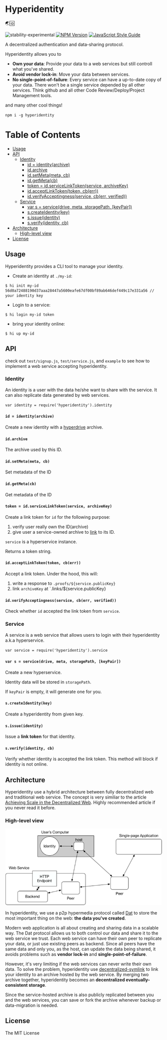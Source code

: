 # Hyperidentity

🌏🆔 

![stability-experimental](https://img.shields.io/badge/stability-experimental-orange.svg?style=flat-square)
[![NPM Version](https://img.shields.io/npm/v/hyperidentity.svg)](https://www.npmjs.com/package/hyperidentity)
[![JavaScript Style Guide](https://img.shields.io/badge/code%20style-standard-brightgreen.svg)](http://standardjs.com/)

A decentralized authentication and data-sharing protocol.

Hyperidentity allows you to

* **Own your data**:  Provide your data to a web services but still controll what you've shared.
* **Avoid vendor lock-in**: Move your data between services.
* **No single-point-of-failure**: Every service can have a up-to-date copy of your data. There won't be a single service depended by all other services. Think github and all other Code Review/Deploy/Project Management tools.

and many other cool things!

`npm i -g hyperidentity`


# Table of Contents

  * [Usage](#usage)
  * [API](#api)
     * [Identity](#identity)
        * [id = identity(archive)](#id--identityarchive)
        * [id.archive](#idarchive)
        * [id.setMeta(meta, cb)](#idsetmetameta-cb)
        * [id.getMeta(cb)](#idgetmetacb)
        * [token = id.serviceLinkToken(service, archiveKey)](#token--idservicelinktokenservice-archivekey)
        * [id.acceptLinkToken(token, cb(err))](#idacceptlinktokentoken-cberr)
        * [id.verifyAcceptingness(service, cb(err, verified))](#idverifyacceptingnessservice-cberr-verified)
     * [Service](#service)
        * [var s = service(drive, meta, storagePath, [keyPair])](#var-s--servicedrive-meta-storagepath-keypair)
        * [s.createIdentity(key)](#screateidentitykey)
        * [s.issue(identity)](#sissueidentity)
        * [s.verify(identity, cb)](#sverifyidentity-cb)
  * [Architecture](#architecture)
     * [High-level view](#high-level-view)
  * [License](#license)


## Usage

Hyperidentity provides a CLI tool to manage your identity.

* Create an identity at `./my-id`:

```
$ hi init my-id
56d0a72488190d37aaa28447a5600eafe67df00bf89ab646def449c17e331a56 // your identity key
```

* Login to a service:

```
$ hi login my-id token
```

* bring your identity online:

```
$ hi up my-id
```


## API

check out `test/signup.js`, `test/service.js`, and `example` to see how to implement a web service accepting hyperidentity.

### Identity

An identity is a user with the data he/she want to share with the service. It can also replicate data generated by web services.

`var identity = require('hyperidentity').identity`

#### `id = identity(archive)`

Create a new identity with a [hyperdrive](https://github.com/mafintosh/hyperdrive) archive.

#### `id.archive`

The archive used by this ID.

#### `id.setMeta(meta, cb)`

Set metadata of the ID

#### `id.getMeta(cb)`

Get metadata of the ID

#### `token = id.serviceLinkToken(service, archiveKey)`

Create a link token for `id` for the following purpose:

1. verify user really own the ID(archive)
2. give user a service-owned archive to [link](https://github.com/poga/hyperdrive-ln) to its ID.

`service` is a hyperservice instance.

Returns a token string.

#### `id.acceptLinkToken(token, cb(err))`

Accept a link token. Under the hood, this will:

1. write a response to `.proofs/${service.publicKey}`
2. link `archiveKey` at `.links/${service.publicKey}

#### `id.verifyAcceptingness(service, cb(err, verified))`

Check whether `id` accepted the link token from `service`.

### Service

A service is a web service that allows users to login with their hyperidentity a.k.a hyperservice.

`var service = require('hyperidentity').service`

#### `var s = service(drive, meta, storagePath, [keyPair])`

Create a new hyperservice.

Identity data will be stored in `storagePath`.

If `keyPair` is empty, it will generate one for you.

#### `s.createIdentity(key)`

Create a hyperidentity from given key.

#### `s.issue(identity)`

Issue a **link token** for that identity.

#### `s.verify(identity, cb)`

Verify whether identity is accepted the link token. This method will block if identity is not online.


## Architecture

Hyperidentity use a hybrid architecture between fully decentralized web and traditional web service. The concept is very similiar to the article [Achieving Scale in the Decentralized Web](https://pfrazee.github.io/blog/achieving-scale). Highly recommended article if you never read it before.

### High-level view

![architecture](architecture.png)

In hyperidentity, we use a p2p hypermedia protocol called [Dat](https://www.datprotocol.com/) to store the most important thing on the web: **the data you've created**.

Modern web application is all about creating and sharing data in a scalable way. The Dat protocol allows us to both control our data and share it to the web service we trust. Each web service can have their own peer to replicate your data, or just use existing peers as backend. Since all peers have the same data and only you, as the host, can update the data being shared, it avoids problems such as **vendor lock-in** and **single-point-of-failure**.

However, it's very limiting if the web services can never write their own data. To solve the problem, hyperidentity use [decentralized-symlink](https://github.com/poga/hyperdrive-ln) to link your identity to an archive hosted by the web service. By merging two archive together, hyperidentity becomes an **decentralized eventually-consistent storage**.

Since the service-hosted archive is also publicly replicated between you and the web services, you can save or fork the archive whenever backup or data-migration is needed.


## License

The MIT License
